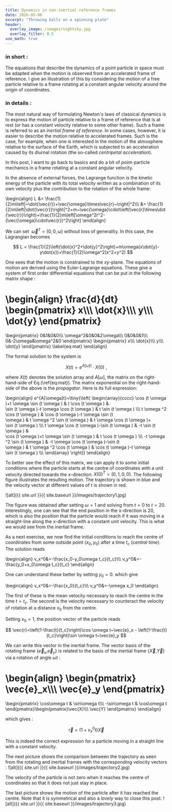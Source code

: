 ```yaml
---
title: Dynamics in non-inertial reference frames
date: 2016-05-06
excerpt: "Throwing balls on a spinning plate"
header:
  overlay_image: /images/nightsky.jpg
  overlay_filter: 0.5
use_math: true
---
```


### in short :

The equations that describe the dynamics of a point particle in space must be adapted when the motion is observed from an accelerated frame of reference. I give an illustration of this by considering the motion of a free particle relative to a frame rotating at a constant angular velocity around the origin of coordinates.

### in details :

The most natural way of formulating Newton's laws of classical dynamics is to express the motion of particle relative to a frame of reference that is at rest (or has a constant velocity relative to some other frame). Such a frame is referred to as an *inertial frame of reference*. In some cases, however, it is easier to describe the motion relative to accelerated frames. Such is the case, for example, when one is interested in the motion of the atmosphere relative to the surface of the Earth, which is subjected to an acceleration caused by its diurnal rotation (the so-called *centripetal acceleration*).

In this post, I want to go back to basics and do a bit of point-particle mechanics in a frame rotating at a constant angular velocity.

In the absence of external forces, the Lagrange function is the kinetic energy of the particle with its total velocity written as a combination of its own velocity plus the contribution to the rotation of the whole frame:

\begin{align}
L &= \frac{1}{2}m\left|~\dot{\vec{r}}+\vec{\omega}\times\vec{r}~\right|^2\\\\\\
  &= \frac{1}{2}m\left|\dot{\vec{r}}\right|^2+m~\vec{\omega}\cdot\left(\vec{r}\times\dot{\vec{r}}\right)+\frac{1}{2}m\left[\omega^2r^2-(\vec{\omega}\cdot\vec{r})^2\right]
\end{align}

We can set $~\vec{\omega}^{T}=\left(0,0,\omega\right)$ without loss of generality. In this case, the Lagrangian becomes

$$
L = \frac{1}{2}\left(\dot{x}^2+\dot{y}^2\right)+m\omega(x\dot{y}-y\dot{x})+\frac{1}{2}\omega^2(x^2+y^2)
$$

One sees that the motion is constrained to the $xy$-plane. The equations of motion are derived using the Euler-Lagrange equations. These give a system of first order differential equations that can be put in the following matrix shape :

\begin{align}
\frac{d}{dt}
\begin{pmatrix}
x\\\\\\
\dot{x}\\\\\\
y\\\\\\
\dot{y}
\end{pmatrix}
=
\begin{pmatrix}
0&1&0&0\\\\\\
\omega^2&0&0&2\omega\\\\\\
0&0&0&1\\\\\\
0&-2\omega&\omega^2&0
\end{pmatrix}
\begin{pmatrix}
x\\\\\\
\dot{x}\\\\\\
y\\\\\\ \dot{y}
\end{pmatrix}
\label{eq:mat}
\end{align}

The formal solution to the system is

$$
X(t)=e^{A[\omega]t}\cdot X(0)~,
$$

where $X(t)$ denotes the solution array and $A[\omega]$, the matrix on the right-hand-side of Eq.(\ref{eq:mat}). The matrix exponential on the right-hand-side of the above is the *propagator*. Here is its full expression:

\begin{align}
e^{A[\omega]t}=\tiny{\left(
\begin{array}{cccc}
 \cos (t \omega )+t \omega  \sin (t \omega ) & t \cos (t \omega ) & \
\sin (t \omega )-t \omega  \cos (t \omega ) & t \sin (t \omega ) \\\\\\
 t \omega ^2 \cos (t \omega ) & \cos (t \omega )-t \omega  \sin (t \
\omega ) & t \omega ^2 \sin (t \omega ) & t \omega  \cos (t \omega )+\
\sin (t \omega
) \\\\\\
 t \omega  \cos (t \omega )-\sin (t \omega ) & -t \sin (t \omega ) & \
\cos (t \omega )+t \omega  \sin (t \omega ) & t \cos (t \omega ) \\\\\\
 -t \omega ^2 \sin (t \omega ) & -t \omega  \cos (t \omega )-\sin (t \
\omega ) & t \omega ^2 \cos (t \omega ) & \cos (t \omega )-t \omega  \
\sin (t
\omega ) \\\\\\
\end{array}
\right)\}
\end{align}

To better see the effect of this matrix, we can apply it to some initial conditions where the particle starts at the centre of coordinates with a unit velocity directed towards the x-direction: $X(0)^T=(0,1,0,0)$. The following figure illustrates the resulting motion. The trajectory is shown in blue and the velocity vector at different values of $t$ is shown in red.

![alt]({{ site.url }}{{ site.baseurl }}/images/trajectory1.jpg)

The figure was obtained after setting $\omega=1$ and solving from $t=0$ to $t=20$. Interestingly, one can see that the end position in the x-direction is 20, which is also the position that the particle would reach if it was moving in a straight-line along the x-direction with a constant unit velocity. This is what we would see from the inertial frame.

As a next exercise, we now find the initial conditions to reach the centre of coordinates from some outside point ($x_0,y_0$) after a time $t_c$ (*central time*). The solution reads

\begin{align}
v_x^0&=-\frac{x_0-y_0\omega t_c}{t_c}\\\\\\
v_y^0&=-\frac{y_0+x_0\omega t_c}{t_c}
\end{align}

One can understand these better by setting $y_0=0$. which give

\begin{align}
v_x^0&=-\frac{x_0}{t_c}\\\\\\
v_y^0&=-\omega x_0
\end{align}

The first of these is the mean velocity necessary to reach the centre in the time $t=t_c$. The second is the velocity necessary to counteract the velocity of rotation at a distance $x_0$ from the centre.

Setting $x_0=1$, the position vector of the particle reads

$$
\vec{r}=\left(1-\frac{t}{t_c}\right)\cos \omega t~\vec{e}_x - \left(1-\frac{t}{t_c}\right)\sin \omega t~\vec{e}_y
$$

We can write this vector in the inertial frame. The vector basis of the rotating frame {$\vec{e}_x$,$\vec{e}_y$} is related to the basis of the inertial frame {$\vec{X}$,$\vec{Y}$} via a rotation of angle $\omega t$ :

\begin{align}
\begin{pmatrix}
\vec{e}_x\\\\\\
\vec{e}_y
\end{pmatrix}
=
\begin{pmatrix}
\cos\omega t & \sin\omega t\\\\\\
-\sin\omega t & \cos\omega t \end{pmatrix}\begin{pmatrix}\vec{X}\\\\\\
\vec{Y}
\end{pmatrix}
\end{align}

which gives :

$$
\vec{r}=\left(1+v_x^0t\right)\vec{X}
$$

This is indeed the correct expression for a particle moving in a straight line with a constant velocity.

The next picture shows the comparison between the trajectory as seen from the rotating and inertial frames with the corresponding velocity vectors :
![alt]({{ site.url }}{{ site.baseurl }}/images/trajectory2.jpg)

The velocity of the particle is not zero when it reaches the centre of coordinates so that it does not just stay in place.

The last picture shows the motion of the particle after it has reached the centre. Note that it is symmetrical and also a *lovely* way to close this post.
![alt]({{ site.url }}{{ site.baseurl }}/images/trajectory3.jpg)

